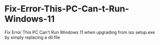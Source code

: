 # Fix-Error-This-PC-Can-t-Run-Windows-11
Fix Error This PC Can't Run Windows 11 when upgrading from iso setup.exe by simply replacing a dll file
